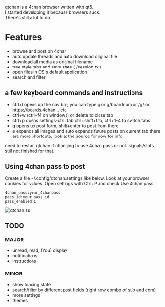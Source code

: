 qtchan is a 4chan browser written with qt5.\
I started developing it because browsers suck.\
There's still a lot to do.


# Features
* browse and post on 4chan
* auto update threads and auto download original file
* download all media as original filename
* tree style tabs and save state (./session.txt)
* open files in OS's default application
* search and filter


## a few keyboard commands and instructions
* ctrl+l opens up the nav bar; you can type g or g/boardnum or /g/ or https://boards.4chan... etc
* ctrl+w (ctrl+f4 on windows) or delete to close tab
* ctrl+p opens settings-ctrl+tab ctrl+shift+tab, ctrl+1-4 to switch tabs
* q opens up post form, shift+enter to post from there
* e expands all images and auto expands future posts on current tab
there are more shortcuts; look at the source for now for info.

need to restart qtchan if changing to use 4chan pass or not. signals/slots still not finished for that.

## Using 4chan pass to post
Create a file ~/.config/qtchan/settings like below. Look at your browser cookies for values.
Open settings with Ctrl+P and check Use 4chan pass.
```
4chan_pass:your_4chanpass
pass_id:your_pass_id
pass_enabled:1
```

![qtchan ss](https://i.abcdn.co/qtchan.png)

## TODO
### MAJOR
* unread, read, (You) display
* notifications
* instructions

### MINOR
* show loading state
* search/filter by different post fields (right now combo of sub and com)
* more settings
* themes
